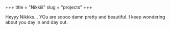+++
title = "Nikkiii"
slug = "projects"
+++

Heyyy Nikkks...
YOu are soooo damn pretty and beautiful. I keep wondering about you day in and day out.

